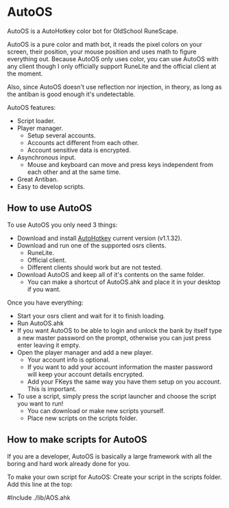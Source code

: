 # AutoOS
AutoOS is a AutoHotkey color bot for OldSchool RuneScape.


AutoOS is a pure color and math bot, it reads the pixel colors on your screen, their position, your mouse position and uses math to figure everything out.
Because AutoOS only uses color, you can use AutoOS with any client though I only officially support RuneLite and the official client at the moment.

Also, since AutoOS doesn't use reflection nor injection, in theory, as long as the antiban is good enough it's undetectable.


AutoOS features:
- Script loader.
- Player manager.
  - Setup several accounts.
  - Accounts act different from each other.
  - Account sensitive data is encrypted.
- Asynchronous input.
  - Mouse and keyboard can move and press keys independent from each other and at the same time.
- Great Antiban.
- Easy to develop scripts.



## How to use AutoOS

To use AutoOS you only need 3 things:
- Download and install [AutoHotkey](https://www.autohotkey.com/) current version (v1.1.32).
- Download and run one of the supported osrs clients.
  - RuneLite.
  - Official client.
  - Different clients should work but are not tested.
- Download AutoOS and keep all of it's contents on the same folder.
  - You can make a shortcut of AutoOS.ahk and place it in your desktop if you want.

Once you have everything:
- Start your osrs client and wait for it to finish loading.
- Run AutoOS.ahk
- If you want AutoOS to be able to login and unlock the bank by itself
 type a new master password on the prompt, otherwise you can just press enter leaving it empty.
- Open the player manager and add a new player.
  - Your account info is optional.
  - If you want to add your account information the master password will keep your account details encrypted.
  - Add your FKeys the same way you have them setup on you account. This is important.
- To use a script, simply press the script launcher and choose the script you want to run!
  - You can download or make new scripts yourself.
  - Place new scripts on the scripts folder.


## How to make scripts for AutoOS
If you are a developer, AutoOS is basically a large framework with all the boring and hard work already done for you.

To make your own script for AutoOS:
Create your script in the scripts folder.
Add this line at the top:

#Include ./lib/AOS.ahk


